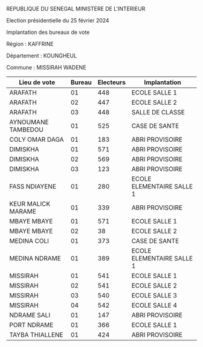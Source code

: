 REPUBLIQUE DU SENEGAL MINISTERE DE L'INTERIEUR

Election présidentielle du 25 février 2024

Implantation des bureaux de vote

Région : KAFFRINE

Département : KOUNGHEUL

Commune : MISSIRAH WADENE

| Lieu de vote | Bureau | Electeurs | Implantation |
| - | - | - | - |
| ARAFATH | 01 | 448 | ECOLE SALLE 1 |
| ARAFATH | 02 | 447 | ECOLE SALLE 2 |
| ARAFATH | 03 | 448 | SALLE DE CLASSE |
| AYNOUMANE TAMBEDOU | 01 | 525 | CASE DE SANTE |
| COLY OMAR DAGA | 01 | 183 | ABRI PROVISOIRE |
| DIMISKHA | 01 | 571 | ABRI PROVISOIRE |
| DIMISKHA | 02 | 569 | ABRI PROVISOIRE |
| DIMISKHA | 03 | 123 | ABRI PROVISOIRE |
| FASS NDIAYENE | 01 | 280 | ECOLE ELEMENTAIRE SALLE 1 |
| KEUR MALICK MARAME | 01 | 339 | ABRI PROVISOIRE |
| MBAYE MBAYE | 01 | 571 | ECOLE SALLE 1 |
| MBAYE MBAYE | 02 | 38 | ECOLE SALLE 2 |
| MEDINA COLI | 01 | 373 | CASE DE SANTE |
| MEDINA NDRAME | 01 | 389 | ECOLE ELEMENTAIRE SALLE 1 |
| MISSIRAH | 01 | 541 | ECOLE SALLE 1 |
| MISSIRAH | 02 | 541 | ECOLE SALLE 2 |
| MISSIRAH | 03 | 540 | ECOLE SALLE 3 |
| MISSIRAH | 04 | 542 | ECOLE SALLE 4 |
| NDRAME SALI | 01 | 147 | ABRI PROVISOIRE |
| PORT NDRAME | 01 | 366 | ECOLE SALLE 1 |
| TAYBA THIALLENE | 01 | 424 | ABRI PROVISOIRE |

<!-- PageNumber="6/10" -->
